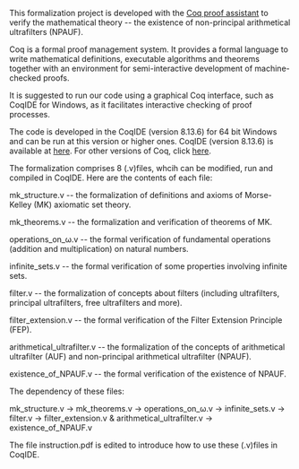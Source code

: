 This formalization project is developed with the [Coq proof assistant](https://coq.inria.fr/) to verify the mathematical theory -- the existence of non-principal arithmetical ultrafilters (NPAUF).


 
Coq is a formal proof management system. It provides a formal language to write mathematical definitions, executable algorithms and theorems together with an environment for semi-interactive development of machine-checked proofs.


 
It is suggested to run our code using a graphical Coq interface, such as CoqIDE for Windows, as it facilitates interactive checking of proof processes.


 
The code is developed in the CoqIDE (version 8.13.6) for 64 bit Windows and can be run at this version or higher ones.
CoqIDE (version 8.13.6) is available at [here](https://github.com/coq/platform/releases/download/2021.02.1/coq-platform-2021.02.1-installer-windows-x86_64.exe).
For other versions of Coq, click [here](https://coq.inria.fr/download).


 
The formalization comprises 8 (.v)files, whcih can be modified, run and compiled in CoqIDE. Here are the contents of each file:

mk_structure.v                 --  the formalization of definitions and axioms of Morse-Kelley (MK) axiomatic set theory.

mk_theorems.v                  --  the formalization and verification of theorems of MK.

operations_on_ω.v              --  the formal verification of fundamental operations (addition and multiplication) on natural numbers. 

infinite_sets.v                --  the formal verification of some properties involving infinite sets.

filter.v                       --  the formalization of concepts about filters (including ultrafilters, principal ultrafilters, free ultrafilters and more).

filter_extension.v             --  the formal verification of the Filter Extension Principle (FEP).

arithmetical_ultrafilter.v     --  the formalization of the concepts of arithmetical ultrafilter (AUF) and non-principal arithmetical ultrafilter (NPAUF).

existence_of_NPAUF.v           --  the formal verification of the existence of NPAUF.

The dependency of these files:

mk_structure.v  ->  mk_theorems.v  -> operations_on_ω.v  ->  infinite_sets.v  ->  filter.v  ->  filter_extension.v  &  arithmetical_ultrafilter.v  ->  existence_of_NPAUF.v


 
The file instruction.pdf is edited to introduce how to use these (.v)files in CoqIDE.
